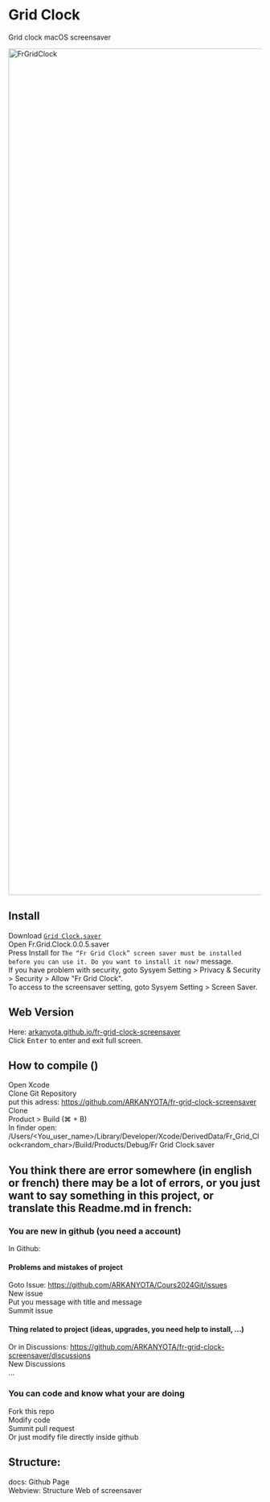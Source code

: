 # Grid Clock
Grid clock macOS screensaver  

<img width="1680" alt="FrGridClock" src="https://github.com/ARKANYOTA/fr-grid-clock-screensaver/assets/38374187/b17b836b-5045-490e-a7f0-afb131aea1a8">  

## Install
Download [`Grid Clock.saver`](https://github.com/ARKANYOTA/fr-grid-clock-screensaver/releases/download/release/Fr.Grid.Clock.0.0.5.saver.zip)  
Open Fr.Grid.Clock.0.0.5.saver  
Press Install for `The “Fr Grid Clock” screen saver must be installed before you can use it. Do you want to install it now?` message.  
If you have problem with security, goto Sysyem Setting > Privacy & Security > Security > Allow "Fr Grid Clock".  
To access to the screensaver setting, goto Sysyem Setting > Screen Saver.  

## Web Version
Here: [arkanyota.github.io/fr-grid-clock-screensaver](https://arkanyota.github.io/fr-grid-clock-screensaver/)   
Click <kbd>Enter</kbd> to enter and exit full screen.  

## How to compile ()  
Open Xcode  
Clone Git Repository  
put this adress: https://github.com/ARKANYOTA/fr-grid-clock-screensaver  
Clone  
Product > Build (⌘ + B)  
In finder open: /Users/<You_user_name>/Library/Developer/Xcode/DerivedData/Fr_Grid_Clock<random_char>/Build/Products/Debug/Fr Grid Clock.saver  
  
## You think there are error somewhere (in english or french) there may be a lot of errors, or you just want to say something in this project, or translate this Readme.md in french:  
### You are new in github (you need a account)  
In Github:   
#### Problems and mistakes of project
Goto Issue: https://github.com/ARKANYOTA/Cours2024Git/issues  
New issue  
Put you message with title and message  
Summit issue  

#### Thing related to project (ideas, upgrades, you need help to install, ...)
Or in Discussions: https://github.com/ARKANYOTA/fr-grid-clock-screensaver/discussions  
New Discussions  
...  

### You can code and know what your are doing  
Fork this repo  
Modify code  
Summit pull request  
Or just modify file directly inside github  

## Structure:
docs: Github Page  
Webview: Structure Web of screensaver  
